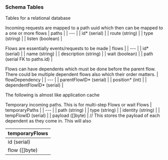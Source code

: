 ### Schema Tables
Tables for a relational database

Incoming requests are mapped to a path uuid which then can be mapped to a one or more flows
| paths |
| --- |
| id* (serial) |
| route (string) |
| type (string) |
| listen (boolean) |

Flows are essentially events/requests to be made
| flows | 
| --- |
| id* (serial) |
| name (string) |
| description (string) |
| wait (boolean) |
| path (serial FK to paths.id) |

Flows can have dependents which must be done before the parent flow. There could be multiple dependent flows also which their order matters.
| flowDependency |
| --- |
| parentFlowID* (serial) |
| position* (int) |
| dependentFlowID* (serial) |

The following is almost like application cache

Temporary incoming paths. This is for multi-step Flows or wait Flows
| temporaryPaths |
| --- |
| path (string) |
| type (string) |
| identity (string) |
| tempFlowID (serial) |
| payload ([]byte) | // This stores the payload of each dependent as they come in. This will also 


| temporaryFlows |
| --- |
| id (serial) |
| flow ([]byte) |